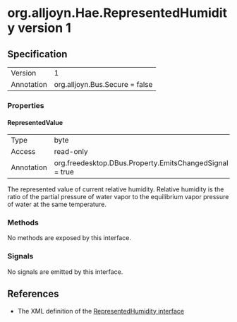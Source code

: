 # org.alljoyn.Hae.RepresentedHumidity version 1

## Specification

|            |                                                                |
|------------|----------------------------------------------------------------|
| Version    | 1                                                              |
| Annotation | org.alljoyn.Bus.Secure = false                                 |

### Properties

#### RepresentedValue

|            |                                                                |
|------------|----------------------------------------------------------------|
| Type       | byte                                                           |
| Access     | read-only                                                      |
| Annotation | org.freedesktop.DBus.Property.EmitsChangedSignal = true        |

The represented value of current relative humidity. Relative humidity is the
ratio of the partial pressure of water vapor to the equilibrium vapor pressure
of water at the same temperature.

### Methods

No methods are exposed by this interface.

### Signals

No signals are emitted by this interface.

## References

  * The XML definition of the [RepresentedHumidity interface](RepresentedHumidity-v1.xml)
